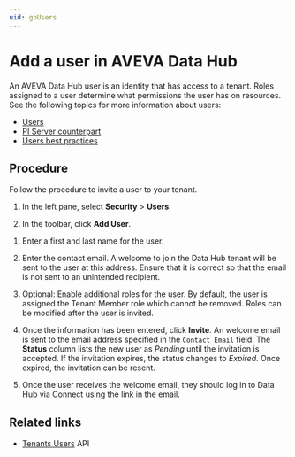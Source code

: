 ```yaml
---
uid: gpUsers
---
```


# Add a user in AVEVA Data Hub

An AVEVA Data Hub user is an identity that has access to a tenant. Roles assigned to a user determine what permissions the user has on resources. See the following topics for more information about users:

- [Users](xref:ccUsers)
- [PI Server counterpart](xref:ccUsers#users-pi-server)
- [Users best practices](xref:ccUsers#users-bp)

## Procedure

Follow the procedure to invite a user to your tenant.

1. In the left pane, select **Security** > **Users**.

1. In the toolbar, click **Add User**.

<!--12/2/21, VTT: Per SME (A. Woodall) Deleted this step because it only applies to OCS. 1. If multiple identity providers are enabled in the tenant, you are prompted to select an identity provider. Choose the appropriate identity provider for the user you are adding. You can switch to a different option later.-->

1. Enter a first and last name for the user.  

1. Enter the contact email. A welcome to join the Data Hub tenant will be sent to the user at this address. Ensure that it is correct so that the email is not sent to an unintended recipient.

1. Optional: Enable additional roles for the user. By default, the user is assigned the Tenant Member role which cannot be removed. Roles can be modified after the user is invited.

1. Once the information has been entered, click **Invite**. An welcome email is sent to the email address specified in the `Contact Email` field. The **Status** column lists the new user as *Pending* until the invitation is accepted. If the invitation expires, the status changes to *Expired*. Once expired, the invitation can be resent.

1. Once the user receives the welcome email, they should log in to Data Hub via Connect using the link in the email.

## Related links

- [Tenants Users](xref:identity-tenants-users) API
